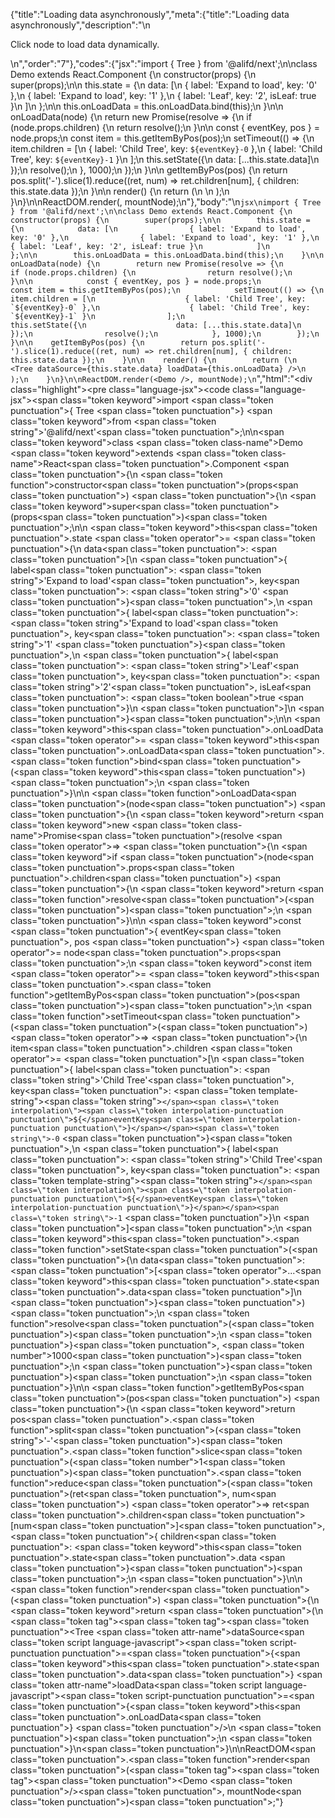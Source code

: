 {"title":"Loading data asynchronously","meta":{"title":"Loading data asynchronously","description":"\n<p>Click node to load data dynamically.</p>\n","order":"7"},"codes":{"jsx":"import { Tree } from '@alifd/next';\n\nclass Demo extends React.Component {\n    constructor(props) {\n        super(props);\n\n        this.state = {\n            data: [\n                { label: 'Expand to load', key: '0' },\n                { label: 'Expand to load', key: '1' },\n                { label: 'Leaf', key: '2', isLeaf: true }\n            ]\n        };\n\n        this.onLoadData = this.onLoadData.bind(this);\n    }\n\n    onLoadData(node) {\n        return new Promise(resolve => {\n            if (node.props.children) {\n                return resolve();\n            }\n\n            const { eventKey, pos } = node.props;\n            const item = this.getItemByPos(pos);\n            setTimeout(() => {\n                item.children = [\n                    { label: 'Child Tree', key: `${eventKey}-0` },\n                    { label: 'Child Tree', key: `${eventKey}-1` }\n                ];\n                this.setState({\n                    data: [...this.state.data]\n                });\n                resolve();\n            }, 1000);\n        });\n    }\n\n    getItemByPos(pos) {\n        return pos.split('-').slice(1).reduce((ret, num) => ret.children[num], { children: this.state.data });\n    }\n\n    render() {\n        return (\n            <Tree dataSource={this.state.data} loadData={this.onLoadData} />\n        );\n    }\n}\n\nReactDOM.render(<Demo />, mountNode);\n"},"body":"\n````jsx\nimport { Tree } from '@alifd/next';\n\nclass Demo extends React.Component {\n    constructor(props) {\n        super(props);\n\n        this.state = {\n            data: [\n                { label: 'Expand to load', key: '0' },\n                { label: 'Expand to load', key: '1' },\n                { label: 'Leaf', key: '2', isLeaf: true }\n            ]\n        };\n\n        this.onLoadData = this.onLoadData.bind(this);\n    }\n\n    onLoadData(node) {\n        return new Promise(resolve => {\n            if (node.props.children) {\n                return resolve();\n            }\n\n            const { eventKey, pos } = node.props;\n            const item = this.getItemByPos(pos);\n            setTimeout(() => {\n                item.children = [\n                    { label: 'Child Tree', key: `${eventKey}-0` },\n                    { label: 'Child Tree', key: `${eventKey}-1` }\n                ];\n                this.setState({\n                    data: [...this.state.data]\n                });\n                resolve();\n            }, 1000);\n        });\n    }\n\n    getItemByPos(pos) {\n        return pos.split('-').slice(1).reduce((ret, num) => ret.children[num], { children: this.state.data });\n    }\n\n    render() {\n        return (\n            <Tree dataSource={this.state.data} loadData={this.onLoadData} />\n        );\n    }\n}\n\nReactDOM.render(<Demo />, mountNode);\n````","html":"<script>(function(){'use strict';\n\nvar _createClass = function () { function defineProperties(target, props) { for (var i = 0; i < props.length; i++) { var descriptor = props[i]; descriptor.enumerable = descriptor.enumerable || false; descriptor.configurable = true; if (\"value\" in descriptor) descriptor.writable = true; Object.defineProperty(target, descriptor.key, descriptor); } } return function (Constructor, protoProps, staticProps) { if (protoProps) defineProperties(Constructor.prototype, protoProps); if (staticProps) defineProperties(Constructor, staticProps); return Constructor; }; }();\n\nvar _next = require('@alifd/next');\n\nfunction _toConsumableArray(arr) { if (Array.isArray(arr)) { for (var i = 0, arr2 = Array(arr.length); i < arr.length; i++) { arr2[i] = arr[i]; } return arr2; } else { return Array.from(arr); } }\n\nfunction _classCallCheck(instance, Constructor) { if (!(instance instanceof Constructor)) { throw new TypeError(\"Cannot call a class as a function\"); } }\n\nfunction _possibleConstructorReturn(self, call) { if (!self) { throw new ReferenceError(\"this hasn't been initialised - super() hasn't been called\"); } return call && (typeof call === \"object\" || typeof call === \"function\") ? call : self; }\n\nfunction _inherits(subClass, superClass) { if (typeof superClass !== \"function\" && superClass !== null) { throw new TypeError(\"Super expression must either be null or a function, not \" + typeof superClass); } subClass.prototype = Object.create(superClass && superClass.prototype, { constructor: { value: subClass, enumerable: false, writable: true, configurable: true } }); if (superClass) Object.setPrototypeOf ? Object.setPrototypeOf(subClass, superClass) : subClass.__proto__ = superClass; }\n\nvar Demo = function (_React$Component) {\n    _inherits(Demo, _React$Component);\n\n    function Demo(props) {\n        _classCallCheck(this, Demo);\n\n        var _this = _possibleConstructorReturn(this, (Demo.__proto__ || Object.getPrototypeOf(Demo)).call(this, props));\n\n        _this.state = {\n            data: [{ label: 'Expand to load', key: '0' }, { label: 'Expand to load', key: '1' }, { label: 'Leaf', key: '2', isLeaf: true }]\n        };\n\n        _this.onLoadData = _this.onLoadData.bind(_this);\n        return _this;\n    }\n\n    _createClass(Demo, [{\n        key: 'onLoadData',\n        value: function onLoadData(node) {\n            var _this2 = this;\n\n            return new Promise(function (resolve) {\n                if (node.props.children) {\n                    return resolve();\n                }\n\n                var _node$props = node.props,\n                    eventKey = _node$props.eventKey,\n                    pos = _node$props.pos;\n\n                var item = _this2.getItemByPos(pos);\n                setTimeout(function () {\n                    item.children = [{ label: 'Child Tree', key: eventKey + '-0' }, { label: 'Child Tree', key: eventKey + '-1' }];\n                    _this2.setState({\n                        data: [].concat(_toConsumableArray(_this2.state.data))\n                    });\n                    resolve();\n                }, 1000);\n            });\n        }\n    }, {\n        key: 'getItemByPos',\n        value: function getItemByPos(pos) {\n            return pos.split('-').slice(1).reduce(function (ret, num) {\n                return ret.children[num];\n            }, { children: this.state.data });\n        }\n    }, {\n        key: 'render',\n        value: function render() {\n            return React.createElement(_next.Tree, { dataSource: this.state.data, loadData: this.onLoadData });\n        }\n    }]);\n\n    return Demo;\n}(React.Component);\n\nReactDOM.render(React.createElement(Demo, null), mountNode);})()</script><div class=\"highlight\"><pre class=\"language-jsx\"><code class=\"language-jsx\"><span class=\"token keyword\">import</span> <span class=\"token punctuation\">{</span> Tree <span class=\"token punctuation\">}</span> <span class=\"token keyword\">from</span> <span class=\"token string\">'@alifd/next'</span><span class=\"token punctuation\">;</span>\n\n<span class=\"token keyword\">class</span> <span class=\"token class-name\">Demo</span> <span class=\"token keyword\">extends</span> <span class=\"token class-name\">React<span class=\"token punctuation\">.</span>Component</span> <span class=\"token punctuation\">{</span>\n    <span class=\"token function\">constructor</span><span class=\"token punctuation\">(</span>props<span class=\"token punctuation\">)</span> <span class=\"token punctuation\">{</span>\n        <span class=\"token keyword\">super</span><span class=\"token punctuation\">(</span>props<span class=\"token punctuation\">)</span><span class=\"token punctuation\">;</span>\n\n        <span class=\"token keyword\">this</span><span class=\"token punctuation\">.</span>state <span class=\"token operator\">=</span> <span class=\"token punctuation\">{</span>\n            data<span class=\"token punctuation\">:</span> <span class=\"token punctuation\">[</span>\n                <span class=\"token punctuation\">{</span> label<span class=\"token punctuation\">:</span> <span class=\"token string\">'Expand to load'</span><span class=\"token punctuation\">,</span> key<span class=\"token punctuation\">:</span> <span class=\"token string\">'0'</span> <span class=\"token punctuation\">}</span><span class=\"token punctuation\">,</span>\n                <span class=\"token punctuation\">{</span> label<span class=\"token punctuation\">:</span> <span class=\"token string\">'Expand to load'</span><span class=\"token punctuation\">,</span> key<span class=\"token punctuation\">:</span> <span class=\"token string\">'1'</span> <span class=\"token punctuation\">}</span><span class=\"token punctuation\">,</span>\n                <span class=\"token punctuation\">{</span> label<span class=\"token punctuation\">:</span> <span class=\"token string\">'Leaf'</span><span class=\"token punctuation\">,</span> key<span class=\"token punctuation\">:</span> <span class=\"token string\">'2'</span><span class=\"token punctuation\">,</span> isLeaf<span class=\"token punctuation\">:</span> <span class=\"token boolean\">true</span> <span class=\"token punctuation\">}</span>\n            <span class=\"token punctuation\">]</span>\n        <span class=\"token punctuation\">}</span><span class=\"token punctuation\">;</span>\n\n        <span class=\"token keyword\">this</span><span class=\"token punctuation\">.</span>onLoadData <span class=\"token operator\">=</span> <span class=\"token keyword\">this</span><span class=\"token punctuation\">.</span>onLoadData<span class=\"token punctuation\">.</span><span class=\"token function\">bind</span><span class=\"token punctuation\">(</span><span class=\"token keyword\">this</span><span class=\"token punctuation\">)</span><span class=\"token punctuation\">;</span>\n    <span class=\"token punctuation\">}</span>\n\n    <span class=\"token function\">onLoadData</span><span class=\"token punctuation\">(</span>node<span class=\"token punctuation\">)</span> <span class=\"token punctuation\">{</span>\n        <span class=\"token keyword\">return</span> <span class=\"token keyword\">new</span> <span class=\"token class-name\">Promise</span><span class=\"token punctuation\">(</span>resolve <span class=\"token operator\">=></span> <span class=\"token punctuation\">{</span>\n            <span class=\"token keyword\">if</span> <span class=\"token punctuation\">(</span>node<span class=\"token punctuation\">.</span>props<span class=\"token punctuation\">.</span>children<span class=\"token punctuation\">)</span> <span class=\"token punctuation\">{</span>\n                <span class=\"token keyword\">return</span> <span class=\"token function\">resolve</span><span class=\"token punctuation\">(</span><span class=\"token punctuation\">)</span><span class=\"token punctuation\">;</span>\n            <span class=\"token punctuation\">}</span>\n\n            <span class=\"token keyword\">const</span> <span class=\"token punctuation\">{</span> eventKey<span class=\"token punctuation\">,</span> pos <span class=\"token punctuation\">}</span> <span class=\"token operator\">=</span> node<span class=\"token punctuation\">.</span>props<span class=\"token punctuation\">;</span>\n            <span class=\"token keyword\">const</span> item <span class=\"token operator\">=</span> <span class=\"token keyword\">this</span><span class=\"token punctuation\">.</span><span class=\"token function\">getItemByPos</span><span class=\"token punctuation\">(</span>pos<span class=\"token punctuation\">)</span><span class=\"token punctuation\">;</span>\n            <span class=\"token function\">setTimeout</span><span class=\"token punctuation\">(</span><span class=\"token punctuation\">(</span><span class=\"token punctuation\">)</span> <span class=\"token operator\">=></span> <span class=\"token punctuation\">{</span>\n                item<span class=\"token punctuation\">.</span>children <span class=\"token operator\">=</span> <span class=\"token punctuation\">[</span>\n                    <span class=\"token punctuation\">{</span> label<span class=\"token punctuation\">:</span> <span class=\"token string\">'Child Tree'</span><span class=\"token punctuation\">,</span> key<span class=\"token punctuation\">:</span> <span class=\"token template-string\"><span class=\"token string\">`</span><span class=\"token interpolation\"><span class=\"token interpolation-punctuation punctuation\">${</span>eventKey<span class=\"token interpolation-punctuation punctuation\">}</span></span><span class=\"token string\">-0`</span></span> <span class=\"token punctuation\">}</span><span class=\"token punctuation\">,</span>\n                    <span class=\"token punctuation\">{</span> label<span class=\"token punctuation\">:</span> <span class=\"token string\">'Child Tree'</span><span class=\"token punctuation\">,</span> key<span class=\"token punctuation\">:</span> <span class=\"token template-string\"><span class=\"token string\">`</span><span class=\"token interpolation\"><span class=\"token interpolation-punctuation punctuation\">${</span>eventKey<span class=\"token interpolation-punctuation punctuation\">}</span></span><span class=\"token string\">-1`</span></span> <span class=\"token punctuation\">}</span>\n                <span class=\"token punctuation\">]</span><span class=\"token punctuation\">;</span>\n                <span class=\"token keyword\">this</span><span class=\"token punctuation\">.</span><span class=\"token function\">setState</span><span class=\"token punctuation\">(</span><span class=\"token punctuation\">{</span>\n                    data<span class=\"token punctuation\">:</span> <span class=\"token punctuation\">[</span><span class=\"token operator\">...</span><span class=\"token keyword\">this</span><span class=\"token punctuation\">.</span>state<span class=\"token punctuation\">.</span>data<span class=\"token punctuation\">]</span>\n                <span class=\"token punctuation\">}</span><span class=\"token punctuation\">)</span><span class=\"token punctuation\">;</span>\n                <span class=\"token function\">resolve</span><span class=\"token punctuation\">(</span><span class=\"token punctuation\">)</span><span class=\"token punctuation\">;</span>\n            <span class=\"token punctuation\">}</span><span class=\"token punctuation\">,</span> <span class=\"token number\">1000</span><span class=\"token punctuation\">)</span><span class=\"token punctuation\">;</span>\n        <span class=\"token punctuation\">}</span><span class=\"token punctuation\">)</span><span class=\"token punctuation\">;</span>\n    <span class=\"token punctuation\">}</span>\n\n    <span class=\"token function\">getItemByPos</span><span class=\"token punctuation\">(</span>pos<span class=\"token punctuation\">)</span> <span class=\"token punctuation\">{</span>\n        <span class=\"token keyword\">return</span> pos<span class=\"token punctuation\">.</span><span class=\"token function\">split</span><span class=\"token punctuation\">(</span><span class=\"token string\">'-'</span><span class=\"token punctuation\">)</span><span class=\"token punctuation\">.</span><span class=\"token function\">slice</span><span class=\"token punctuation\">(</span><span class=\"token number\">1</span><span class=\"token punctuation\">)</span><span class=\"token punctuation\">.</span><span class=\"token function\">reduce</span><span class=\"token punctuation\">(</span><span class=\"token punctuation\">(</span>ret<span class=\"token punctuation\">,</span> num<span class=\"token punctuation\">)</span> <span class=\"token operator\">=></span> ret<span class=\"token punctuation\">.</span>children<span class=\"token punctuation\">[</span>num<span class=\"token punctuation\">]</span><span class=\"token punctuation\">,</span> <span class=\"token punctuation\">{</span> children<span class=\"token punctuation\">:</span> <span class=\"token keyword\">this</span><span class=\"token punctuation\">.</span>state<span class=\"token punctuation\">.</span>data <span class=\"token punctuation\">}</span><span class=\"token punctuation\">)</span><span class=\"token punctuation\">;</span>\n    <span class=\"token punctuation\">}</span>\n\n    <span class=\"token function\">render</span><span class=\"token punctuation\">(</span><span class=\"token punctuation\">)</span> <span class=\"token punctuation\">{</span>\n        <span class=\"token keyword\">return</span> <span class=\"token punctuation\">(</span>\n            <span class=\"token tag\"><span class=\"token tag\"><span class=\"token punctuation\">&lt;</span>Tree</span> <span class=\"token attr-name\">dataSource</span><span class=\"token script language-javascript\"><span class=\"token script-punctuation punctuation\">=</span><span class=\"token punctuation\">{</span><span class=\"token keyword\">this</span><span class=\"token punctuation\">.</span>state<span class=\"token punctuation\">.</span>data<span class=\"token punctuation\">}</span></span> <span class=\"token attr-name\">loadData</span><span class=\"token script language-javascript\"><span class=\"token script-punctuation punctuation\">=</span><span class=\"token punctuation\">{</span><span class=\"token keyword\">this</span><span class=\"token punctuation\">.</span>onLoadData<span class=\"token punctuation\">}</span></span> <span class=\"token punctuation\">/></span></span>\n        <span class=\"token punctuation\">)</span><span class=\"token punctuation\">;</span>\n    <span class=\"token punctuation\">}</span>\n<span class=\"token punctuation\">}</span>\n\nReactDOM<span class=\"token punctuation\">.</span><span class=\"token function\">render</span><span class=\"token punctuation\">(</span><span class=\"token tag\"><span class=\"token tag\"><span class=\"token punctuation\">&lt;</span>Demo</span> <span class=\"token punctuation\">/></span></span><span class=\"token punctuation\">,</span> mountNode<span class=\"token punctuation\">)</span><span class=\"token punctuation\">;</span></code></pre></div>"}